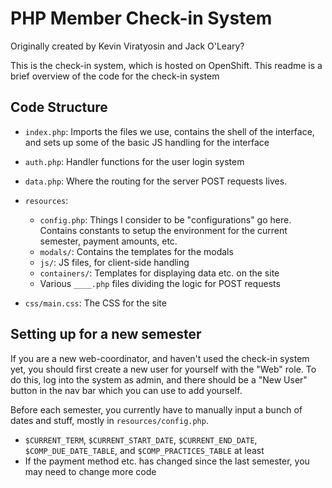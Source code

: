 # PHP Member Check-in System

Originally created by Kevin Viratyosin and Jack O'Leary?

This is the check-in system, which is hosted on OpenShift.
This readme is a brief overview of the code for the check-in system


## Code Structure

* `index.php`:
    Imports the files we use, contains the shell of the interface, and sets up some of the basic JS handling for the interface
* `auth.php`:
    Handler functions for the user login system
* `data.php`:
    Where the routing for the server POST requests lives. 

* `resources`:
    * `config.php`:
        Things I consider to be "configurations" go here. 
        Contains constants to setup the environment for the current semester, payment amounts, etc.
    * `modals/`:
        Contains the templates for the modals 
    * `js/`:
        JS files, for client-side handling
    * `containers/`:
        Templates for displaying data etc. on the site
    * Various `____.php` files dividing the logic for POST requests
    
* `css/main.css`:
    The CSS for the site


## Setting up for a new semester

If you are a new web-coordinator, and haven't used the check-in system yet, you should first create a new user for yourself with the "Web" role. 
To do this, log into the system as admin, and there should be a "New User" button in the nav bar which you can use to add yourself.

Before each semester, you currently have to manually input a bunch of dates and stuff, mostly in `resources/config.php`. 

* `$CURRENT_TERM`, `$CURRENT_START_DATE`, `$CURRENT_END_DATE`, `$COMP_DUE_DATE_TABLE`, and `$COMP_PRACTICES_TABLE` at least
* If the payment method etc. has changed since the last semester, you may need to change more code
  
